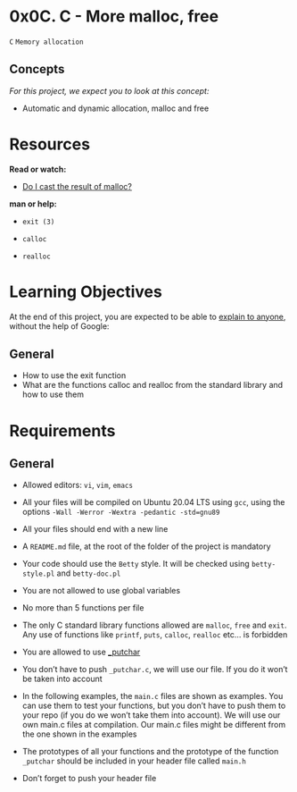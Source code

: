 # 0x0C. C - More malloc, free

`C`		`Memory allocation`

## Concepts

*For this project, we expect you to look at this concept:*

 * Automatic and dynamic allocation, malloc and free

# Resources

**Read or watch:**

 * [Do I cast the result of malloc?](https://intranet.alxswe.com/rltoken/uKhvfzpF3v8Be10NCZlQtA)

**man or help:**

 * `exit (3)`

 * `calloc`

 * `realloc`

# Learning Objectives

At the end of this project, you are expected to be able to [explain to anyone](https://intranet.alxswe.com/rltoken/XQ_E28qyePVdJn1Irb_Dfg), without the help of Google:

## General

 * How to use the exit function
 * What are the functions calloc and realloc from the standard library and how to use them

# Requirements

## General

 * Allowed editors: `vi`, `vim`, `emacs`

 * All your files will be compiled on Ubuntu 20.04 LTS using `gcc`, using the options `-Wall -Werror -Wextra -pedantic -std=gnu89`

 * All your files should end with a new line

 * A `README.md` file, at the root of the folder of the project is mandatory

 * Your code should use the `Betty` style. It will be checked using `betty-style.pl` and `betty-doc.pl`

 * You are not allowed to use global variables

 * No more than 5 functions per file

 * The only C standard library functions allowed are `malloc`, `free` and `exit`. Any use of functions like `printf`, `puts`, `calloc`, `realloc` etc… is forbidden

 * You are allowed to use [\_putchar](https://github.com/holbertonschool/_putchar.c/blob/master/_putchar.c)

 * You don’t have to push `_putchar.c`, we will use our file. If you do it won’t be taken into account

 * In the following examples, the `main.c` files are shown as examples. You can use them to test your functions, but you don’t have to push them to your repo (if you do we won’t take them into account). We will use our own main.c files at compilation. Our main.c files might be different from the one shown in the examples

 * The prototypes of all your functions and the prototype of the function `_putchar` should be included in your header file called `main.h`

 * Don’t forget to push your header file
